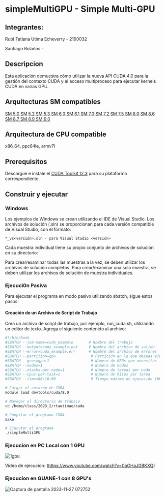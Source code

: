 # simpleMultiGPU - Simple Multi-GPU


## Integrantes:
Rubi Tatiana Utima Echeverry - 2190032


Santiago Bolaños - 

## Descripcion

Esta aplicación demuestra cómo utilizar la nueva API CUDA 4.0 para la gestión del contexto CUDA y el acceso multiproceso para ejecutar kernels CUDA en varias GPU.

## Arquitecturas SM compatibles

[SM 5.0 ](https://developer.nvidia.com/cuda-gpus)  [SM 5.2 ](https://developer.nvidia.com/cuda-gpus)  [SM 5.3 ](https://developer.nvidia.com/cuda-gpus)  [SM 6.0 ](https://developer.nvidia.com/cuda-gpus)  [SM 6.1 ](https://developer.nvidia.com/cuda-gpus)  [SM 7.0 ](https://developer.nvidia.com/cuda-gpus)  [SM 7.2 ](https://developer.nvidia.com/cuda-gpus)  [SM 7.5 ](https://developer.nvidia.com/cuda-gpus)  [SM 8.0 ](https://developer.nvidia.com/cuda-gpus)  [SM 8.6 ](https://developer.nvidia.com/cuda-gpus)  [SM 8.7 ](https://developer.nvidia.com/cuda-gpus)  [SM 8.9 ](https://developer.nvidia.com/cuda-gpus)  [SM 9.0 ](https://developer.nvidia.com/cuda-gpus)


## Arquitectura de CPU compatible

x86_64, ppc64le, armv7l

## Prerequisitos

Descargue e instale el [CUDA Toolkit 12.3](https://developer.nvidia.com/cuda-downloads) para su plataforma correspondiente.

## Construir y ejecutar

### Windows
Los ejemplos de Windows se crean utilizando el IDE de Visual Studio. Los archivos de solución (.sln) se proporcionan para cada versión compatible de Visual Studio, con el formato:
```
*_vs<versión>.sln - para Visual Studio <versión>
```
Cada muestra individual tiene su propio conjunto de archivos de solución en su directorio:

Para crear/examinar todas las muestras a la vez, se deben utilizar los archivos de solución completos. Para crear/examinar una sola muestra, se deben utilizar los archivos de solución de muestra individuales.


### Ejecuci0n Pasiva
Para ejecutar el programa en modo pasivo utilizando sbatch, sigue estos pasos:

#### Creación de un Archivo de Script de Trabajo

Crea un archivo de script de trabajo, por ejemplo, run_cuda.sh, utilizando un editor de texto. Agrega el siguiente contenido al archivo:

```bash
#!/bin/bash
#SBATCH --job-name=cuda_example       # Nombre del trabajo
#SBATCH --output=cuda_example.out     # Nombre del archivo de salida
#SBATCH --error=cuda_example.err      # Nombre del archivo de errores
#SBATCH --partition=gpu                # Partición en la que deseas ejecutar tu trabajo
#SBATCH --gres=gpu:1                   # Número de GPUs que necesitas
#SBATCH --nodes=1                      # Número de nodos
#SBATCH --ntasks-per-node=1            # Número de tareas por nodo
#SBATCH --cpus-per-task=1              # Número de hilos por tarea
#SBATCH --time=00:10:00                # Tiempo máximo de ejecución (HH:MM:SS)

# Cargar el entorno de CUDA
module load devtools/cuda/8.0

# Navegar al directorio de trabajo
cd /home/class/2023_2/rtautimae/cuda

# Compilar el programa CUDA
make

# Ejecutar el programa
./simpleMultiGPU
```
### Ejecucion en PC Local con 1 GPU

![1gpu](https://github.com/Rubi221/IntroPP2190032/assets/98795896/c2c720b8-146d-498f-9457-a4ce68f88ec8)

Video de ejecucion: (https://www.youtube.com/watch?v=0aOHaJGBKXQ)


### Ejecucion en GUANE-1 con 8 GPU's
![Captura de pantalla 2023-11-27 072752](https://github.com/Rubi221/IntroPP2190032/assets/98795896/c0b4a600-817c-4152-8f06-8e1a6a2d195e)


